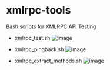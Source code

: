 # xmlrpc-tools
Bash scripts for XMLRPC API Testing

* xmlrpc_test.sh
![image](https://github.com/phrantom/xmlrpc-tools/assets/52974841/13b363cb-1067-45bd-ad2e-d93b11dce6cf)

* xmlrpc_pingback.sh
![image](https://github.com/phrantom/xmlrpc-tools/assets/52974841/964cf509-8f20-454f-bf4b-3bf57e35680d)

* xmlrpc_extract_methods.sh
![image](https://github.com/phrantom/xmlrpc-tools/assets/52974841/3d68854e-9722-4af9-a5e5-d2476ca721b5)
